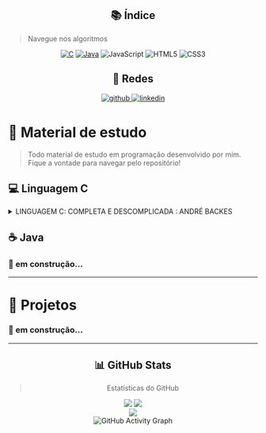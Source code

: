 

<div align="center">

## :books: Índice
<div align="left">

> Navegue nos algoritmos
</div>

   [![C](https://img.shields.io/badge/c-%2300599C.svg?style=for-the-badge&logo=c&logoColor=white)](#💻-linguagem-c)
   [![Java](https://img.shields.io/badge/java-%23ED8B00.svg?style=for-the-badge&logo=java&logoColor=white)]() 
   ![JavaScript](https://img.shields.io/badge/javascript-%23323330.svg?style=for-the-badge&logo=javascript&logoColor=%23F7DF1E) 
   ![HTML5](https://img.shields.io/badge/html5-%23E34F26.svg?style=for-the-badge&logo=html5&logoColor=white) 
   ![CSS3](https://img.shields.io/badge/css3-%231572B6.svg?style=for-the-badge&logo=css3&logoColor=white)

## :speech_balloon: Redes  

<div align="left">

</div>

<a href="https://github.com/Fariaslr" target="_blank">
<img src=https://img.shields.io/badge/github-%2324292e.svg?&style=for-the-badge&logo=github&logoColor=white alt=github style="margin-bottom: 5px;" />
</a>
<a href="https://www.linkedin.com/in/lucas-farias-806061209/" target="_blank">
<img src=https://img.shields.io/badge/linkedin-%231E77B5.svg?&style=for-the-badge&logo=linkedin&logoColor=white alt=linkedin style="margin-bottom: 5px;" /></a></a></div>

# :book: Material de estudo
<div align="left">

   >Todo material de estudo em programação desenvolvido por mim. Fique a vontade para navegar pelo repositório!
## :computer: Linguagem C 

<details>
<summary>LINGUAGEM C: COMPLETA E DESCOMPLICADA : ANDRÉ BACKES  </summary>

   > Link para a compra do [livro](https://www.amazon.com.br/Linguagem-Completa-Descomplicada-Andr%C3%A9-Backes/dp/8535268553)
   1. [Lendo e escrevendo nas variáveis](https://github.com/Fariaslr/Lendo-e-escrevendo-nas-variaveis)
   2. [As operações que podemos fazer com as variáveis](https://github.com/Fariaslr/As-operacoes-que-podemos-fazer-com-as-variaveis)
   3. [Comando de controle de condicional](https://github.com/Fariaslr/Comando-de-controle-de-qualidade)
   4. [Comandos de repetição](https://github.com/Fariaslr)
   5. [Vetores e matrizes – arrays](https://github.com/Fariaslr)
   6. [Tipos definidos pelo programador](https://github.com/Fariaslr)
   7. [Funções](https://github.com/Fariaslr)
   8. [Ponteiros](https://github.com/Fariaslr)
   9. [Alocação dinâmica](https://github.com/Fariaslr)
   10. [Arquivos](https://github.com/Fariaslr)

<summary></summary>
</details>
</div>

## :coffee: Java
### :construction: em construção...
___

# :mag_right: Projetos 
### :construction: em construção...
___

<div align="center">

## 📊 GitHub Stats

>Estatísticas do GitHub

![](https://github-readme-stats.vercel.app/api/top-langs/?username=Fariaslr&theme=merko&hide_border=true&include_all_commits=false&count_private=true&layout=compact) 
![](https://github-readme-stats.vercel.app/api?username=Fariaslr&theme=merko&hide_border=true&include_all_commits=false&count_private=true)<br/>
![](https://github-readme-streak-stats.herokuapp.com/?user=Fariaslr&theme=merko&hide_border=true)<br/>
![GitHub Activity Graph](https://activity-graph.herokuapp.com/graph?username=Fariaslr)</div>


